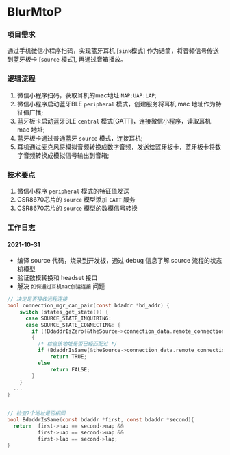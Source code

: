 # BlurMtoP

### 项目需求
通过手机微信小程序扫码，实现蓝牙耳机 [`sink`模式] 作为话筒，将音频信号传送到蓝牙板卡 [`source` 模式], 再通过音箱播放。


### 逻辑流程
1. 微信小程序扫码，获取耳机的mac地址 `NAP:UAP:LAP`;
2. 微信小程序启动蓝牙BLE `peripheral` 模式，创建服务将耳机 mac 地址作为特征值广播;
3. 蓝牙板卡启动蓝牙BLE `central` 模式[GATT]，连接微信小程序，读取耳机 mac 地址;
4. 蓝牙板卡通过普通蓝牙 `source` 模式，连接耳机;
5. 耳机通过麦克风将模拟音频转换成数字音频，发送给蓝牙板卡，蓝牙板卡将数字音频转换成模拟信号输出到音箱;


### 技术要点
1. 微信小程序 `peripheral` 模式的特征值发送
2. CSR8670芯片的 `source` 模型添加 `GATT` 服务
3. CSR8670芯片的 `source` 模型的数模信号转换


### 工作日志


#### 2021-10-31
- 编译 source 代码，烧录到开发板，通过 debug 信息了解 source 流程的状态机模型
- 验证数模转换和 headset 接口
- 解决 `如何通过耳机mac创建连接` 问题

```c
// 决定是否接收远程连接
bool connection_mgr_can_pair(const bdaddr *bd_addr) {
    switch (states_get_state()) {        
      case SOURCE_STATE_INQUIRING:
      case SOURCE_STATE_CONNECTING: {
        if (!BdaddrIsZero(&theSource->connection_data.remote_connection_addr))
        {
          /* 检查该地址是否已经匹配过 */
          if (BdaddrIsSame(&theSource->connection_data.remote_connection_addr, bd_addr))
              return TRUE;
          else
              return FALSE;
        }
    }
  ...
}


// 检查2个地址是否相同
bool BdaddrIsSame(const bdaddr *first, const bdaddr *second){ 
  return  first->nap == second->nap && 
          first->uap == second->uap && 
          first->lap == second->lap; 
}
```
